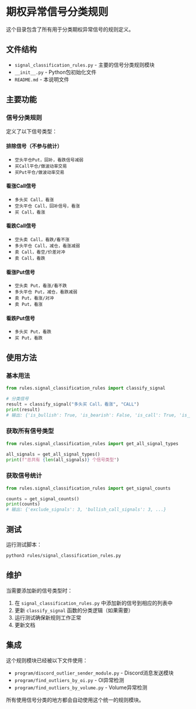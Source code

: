 # 期权异常信号分类规则

这个目录包含了所有用于分类期权异常信号的规则定义。

## 文件结构

- `signal_classification_rules.py` - 主要的信号分类规则模块
- `__init__.py` - Python包初始化文件
- `README.md` - 本说明文件

## 主要功能

### 信号分类规则

定义了以下信号类型：

#### 排除信号（不参与统计）
- `空头平仓Put，回补，看跌信号减弱`
- `买Call平仓/做波动率交易`
- `买Put平仓/做波动率交易`

#### 看涨Call信号
- `多头买 Call，看涨`
- `空头平仓 Call，回补信号，看涨`
- `买 Call，看涨`

#### 看跌Call信号
- `空头卖 Call，看跌/看不涨`
- `多头平仓 Call，减仓，看涨减弱`
- `卖 Call，看空/价差对冲`
- `卖 Call，看跌`

#### 看涨Put信号
- `空头卖 Put，看涨/看不跌`
- `多头平仓 Put，减仓，看跌减弱`
- `卖 Put，看涨/对冲`
- `卖 Put，看涨`

#### 看跌Put信号
- `多头买 Put，看跌`
- `买 Put，看跌`

## 使用方法

### 基本用法

```python
from rules.signal_classification_rules import classify_signal

# 分类信号
result = classify_signal("多头买 Call，看涨", "CALL")
print(result)
# 输出: {'is_bullish': True, 'is_bearish': False, 'is_call': True, 'is_put': False, 'should_count': True}
```

### 获取所有信号类型

```python
from rules.signal_classification_rules import get_all_signal_types

all_signals = get_all_signal_types()
print(f"总共有 {len(all_signals)} 个信号类型")
```

### 获取信号统计

```python
from rules.signal_classification_rules import get_signal_counts

counts = get_signal_counts()
print(counts)
# 输出: {'exclude_signals': 3, 'bullish_call_signals': 3, ...}
```

## 测试

运行测试脚本：

```bash
python3 rules/signal_classification_rules.py
```

## 维护

当需要添加新的信号类型时：

1. 在 `signal_classification_rules.py` 中添加新的信号到相应的列表中
2. 更新 `classify_signal` 函数的分类逻辑（如果需要）
3. 运行测试确保新规则工作正常
4. 更新文档

## 集成

这个规则模块已经被以下文件使用：

- `program/discord_outlier_sender_module.py` - Discord消息发送模块
- `program/find_outliers_by_oi.py` - OI异常检测
- `program/find_outliers_by_volume.py` - Volume异常检测

所有使用信号分类的地方都会自动使用这个统一的规则模块。

